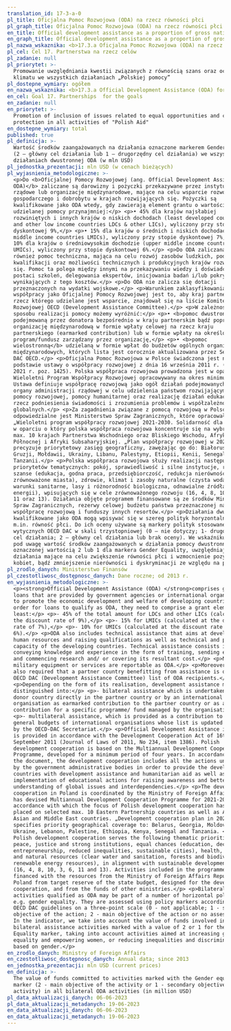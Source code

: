 ```yaml
---
translation_id: 17-3-a-0
pl_title: Oficjalna Pomoc Rozwojowa (ODA) na rzecz równości płci
pl_graph_title: Oficjalna Pomoc Rozwojowa (ODA) na rzecz równości płci
en_title: Official development assistance as a proportion of gross national income
en_graph_title: Official development assistance as a proportion of gross national income
pl_nazwa_wskaznika: <b>17.3.a Oficjalna Pomoc Rozwojowa (ODA) na rzecz równości płci</b>
pl_cel: Cel 17. Partnerstwa na rzecz celów
pl_zadanie: null
pl_priorytet: >-
  Promowanie uwzględniania kwestii związanych z równością szans oraz ochroną
  klimatu we wszystkich działaniach „Polskiej pomocy”
pl_dostepne_wymiary: ogółem
en_nazwa_wskaznika: <b>17.3.a Official Development Assistance (ODA) for gender equality</b>
en_cel: Goal 17. Partnerships  for the goals
en_zadanie: null
en_priorytet: >-
  Promotion of inclusion of issues related to equal opportunities and climate
  protection in all activities of "Polish Aid"
en_dostepne_wymiary: total
published: true
pl_definicja: >-
  Wartość środków zaangażowanych na działania oznaczone markerem Gender equality
  (2 – główny cel działania lub 1 – drugorzędny cel działania) we wszystkich
  działaniach dwustronnej ODA (w mln USD)
pl_jednostka_prezentacji: mln USD (w cenach bieżących)
pl_wyjasnienia_metodologiczne: >-
  <p>Do <b>Oficjalnej Pomocy Rozwojowej (ang. Official Development Assistance
  ODA)</b> zaliczane są darowizny i pożyczki przekazywane przez instytucje
  rządowe lub organizacje międzynarodowe, mające na celu wsparcie rozwoju
  gospodarczego i dobrobytu w krajach rozwijających się. Pożyczki są
  kwalifikowane jako ODA wtedy, gdy zawierają element grantu o wartości
  udzielanej pomocy przynajmniej:</p> <p>• 45% dla krajów najsłabiej
  rozwiniętych i innych krajów o niskich dochodach (least developed countries
  and other low income countries LDCs & other LICs), wyliczony przy stopie
  dyskontowej 9%,</p> <p>• 15% dla krajów o średnich i niskich dochodach (lower
  middle income countries LMICs), wyliczony przy stopie dyskontowej 7%,</p> <p>•
  10% dla krajów o średniowysokim dochodzie (upper middle income countries
  UMICs), wyliczony przy stopie dyskontowej 6%.</p> <p>Do ODA zaliczana jest
  również pomoc techniczna, mająca na celu rozwój zasobów ludzkich, podniesienie
  kwalifikacji oraz możliwości technicznych i produkcyjnych krajów rozwijających
  się. Pomoc ta polega między innymi na przekazywaniu wiedzy i doświadczeń w
  postaci szkoleń, delegowania ekspertów, inicjowania badań i/lub pokrywania
  wynikających z tego kosztów.</p> <p>Do ODA nie zalicza się dotacji
  przeznaczonych na wydatki wojskowe.</p> <p>Warunkiem zaklasyfikowania
  współpracy jako Oficjalnej Pomocy Rozwojowej jest to, aby kraj partnerski, na
  rzecz którego udzielane jest wsparcie, znajdował się na liście Komitetu Pomocy
  Rozwojowej OECD (Development Assistance Committee).</p> <p>W zależności od
  sposobu realizacji pomocy możemy wyróżnić:</p> <p>• <b>pomoc dwustronną</b>
  podejmowaną przez donatora bezpośrednio w kraju partnerskim bądź poprzez
  organizację międzynarodową w formie wpłaty celowej na rzecz kraju
  partnerskiego (earmarked contribution) lub w formie wpłaty na określony
  program/fundusz zarządzany przez organizację,</p> <p>• <b>pomoc
  wielostronną</b> udzielaną w formie wpłat do budżetów ogólnych organizacji
  międzynarodowych, których lista jest corocznie aktualizowana przez Sekretariat
  DAC OECD.</p> <p>Oficjalna Pomoc Rozwojowa w Polsce świadczona jest na
  podstawie ustawy o współpracy rozwojowej z dnia 16 września 2011 r. (Dz. U. z
  2021 r. poz. 1425). Polska współpraca rozwojowa prowadzona jest w oparciu o
  Wieloletni Program Współpracy Rozwojowej opracowywany na okres minimum 4 lat.
  Ustawa definiuje współpracę rozwojową jako ogół działań podejmowanych przez
  organy administracji rządowej w celu udzielenia państwom rozwijającym się
  pomocy rozwojowej, pomocy humanitarnej oraz realizację działań edukacyjnych na
  rzecz podniesienia świadomości i zrozumienia problemów i współzależności
  globalnych.</p> <p>Za zagadnienia związane z pomocą rozwojową w Polsce
  odpowiedzialne jest Ministerstwo Spraw Zagranicznych, które opracowało
  „Wieloletni program współpracy rozwojowej 2021-2030. Solidarność dla Rozwoju”,
  w oparciu o który polska współpraca rozwojowa koncentruje się na wybranych
  max. 10 krajach Partnerstwa Wschodniego oraz Bliskiego Wschodu, Afryki
  Północnej i Afryki Subsaharyjskiej. „Plan współpracy rozwojowej w 2023 roku”
  precyzuje priorytetowy zasięg geograficzny, zawężając go do: Białorusi,
  Gruzji, Mołdawii, Ukrainy, Libanu, Palestyny, Etiopii, Kenii, Senegalu i
  Tanzanii.</p> <p>Polska współpraca rozwojowa służy realizacji następujących
  priorytetów tematycznych: pokój, sprawiedliwość i silne instytucje, równe
  szanse (edukacja, godna praca, przedsiębiorczość, redukcja nierówności,
  zrównoważone miasta), zdrowie, klimat i zasoby naturalne (czysta woda i
  warunki sanitarne, lasy i różnorodność biologiczna, odnawialne źródła
  energii), wpisujących się w cele zrównoważonego rozwoju (16, 4, 8, 10, 3, 6,
  11 oraz 13). Działania objęte programem finansowane są ze środków Ministerstwa
  Spraw Zagranicznych, rezerwy celowej budżetu państwa przeznaczonej na
  współpracę rozwojową i funduszy innych resortów.</p> <p>Działania dwustronne
  kwalifikowane jako ODA mogą wpisywać się w szereg polityk horyzontalnych,
  m.in. równość płci. Do ich oceny używane są markery polityk stosowane wg
  wytycznych OECD DAC w skali trzystopniowej (0 – nie dotyczy; 1- drugorzędny
  cel działania; 2 – główny cel działania lub brak oceny). We wskaźniku bierzemy
  pod uwagę wartość środków zaangażowanych w działania pomocy dwustronnej
  oznaczonej wartością 2 lub 1 dla markera Gender Equality, uwzględniającego
  działania mające na celu zwiększenie równości płci i wzmocnienie pozycji
  kobiet, bądź zmniejszenie nierówności i dyskryminacji ze względu na płeć.</p>
pl_zrodlo_danych: Ministerstwo Finansów
pl_czestotliwosc_dostępnosc_danych: Dane roczne; od 2013 r.
en_wyjasnienia_metodologiczne: >-
  <p><strong>Official Development Assistance (ODA) </strong>comprises grants and
  loans that are provided by government agencies or international organizations
  to promote the economic development and welfare of developing countries. In
  order for loans to qualify as ODA, they need to comprise a grant element of at
  least:</p> <p>- 45% of the total amount for LDCs and other LICs (calculated at
  the discount rate of 9%),</p> <p>- 15% for LMICs (calculated at the discount
  rate of 7%),</p> <p>- 10% for UMICs (calculated at the discount rate of
  6%).</p> <p>ODA also includes technical assistance that aims at developing
  human resources and raising qualifications as well as technical and productive
  capacity of the developing countries. Technical assistance consists in, i. a.,
  conveying knowledge and experience in the form of training, sending experts
  and commencing research and/ or covering its resultant cost.</p> <p>No
  military equipment or services are reportable as ODA.</p> <p>Moreover, it is
  also required that a partner country benefitting from assistance is on the
  OECD DAC (Development Assistance Committee) list of ODA recipients.</p>
  <p>Depending on the form of its realisation, development assistance might be
  distinguished into:</p> <p>- bilateral assistance which is undertaken by the
  donor country directly in the partner country or by an international
  organisation as earmarked contribution to the partner country or as a
  contribution for a specific programme/ fund managed by the organisation,</p>
  <p>- multilateral assistance, which is provided as a contribution to the
  general budgets of international organisations whose list is updated annually
  by the OECD-DAC Secretariat.</p> <p>Official Development Assistance in Poland
  is provided in accordance with the Development Cooperation Act of 16th
  September 2011 (Journal of Laws of 2011, No 234, item 1386). Polish
  development cooperation is based on the Multiannual Development Cooperation
  Programme, developed for a minimum period of four years. In accordance with
  the document, the development cooperation includes all the actions undertaken
  by the government administrative bodies in order to provide the developing
  countries with development assistance and humanitarian aid as well as the
  implementation of educational actions for raising awareness and better
  understanding of global issues and interdependencies.</p> <p>The development
  cooperation in Poland is coordinated by the Ministry of Foreign Affairs that
  has devised Multiannual Development Cooperation Programme for 2021-2030 in
  accordance with which the focus of Polish development cooperation has been
  placed on selected max. 10 Eastern Partnership countries as well as African,
  Asian and Middle East countries. „Development cooperation plan in 2021”
  specifies priority geographical coverage to: Belarus, Georgia, Moldova,
  Ukraine, Lebanon, Palestine, Ethiopia, Kenya, Senegal and Tanzania. </p><p>
  Polish development cooperation serves the following thematic priorities:
  peace, justice and strong institutions, equal chances (education, decent work,
  entrepreneurship, reduced inequalities, sustainable cities), health, climate
  and natural resources (clear water and sanitation, forests and biodiversity,
  renewable energy resources), in alignment with sustainable development goals
  (16, 4, 8, 10, 3, 6, 11 and 13). Activities included in the programme are
  financed with the resources from the Ministry of Foreign Affairs Republic of
  Poland from target reserve of the state budget, designed for the development
  cooperation, and from the funds of other ministries.</p> <p>Bilateral
  activities qualified as ODA may be part of a number of horizontal policies,
  e.g. gender equality. They are assessed using policy markers according to the
  OECD DAC guidelines on a three-point scale (0 - not applicable; 1 - secondary
  objective of the action; 2 - main objective of the action or no assessment).
  In the indicator, we take into account the value of funds involved in
  bilateral assistance activities marked with a value of 2 or 1 for the Gender
  Equality marker, taking into account activities aimed at increasing gender
  equality and empowering women, or reducing inequalities and discrimination
  based on gender.</p>
en_zrodlo_danych: Ministry of Foreign Affairs
en_czestotliwosc_dostępnosc_danych: Annual data; since 2013
en_jednostka_prezentacji: mln USD (current prices)
en_definicja: >-
  The value of funds committed to activities marked with the Gender equality
  marker (2 - main objective of the activity or 1 - secondary objective of the
  activity) in all bilateral ODA activities (in million USD)
pl_data_aktualizacji_danych: 06-06-2023
pl_data_aktualizacji_metadanych: 19-06-2023
en_data_aktualizacji_danych: 06-06-2023
en_data_aktualizacji_metadanych: 19-06-2023
---
```

